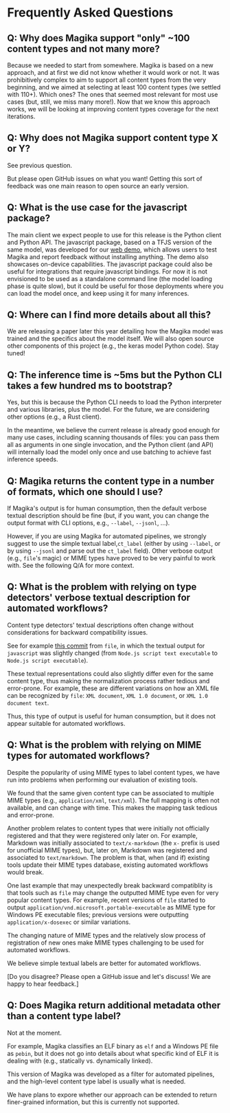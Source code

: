 # Frequently Asked Questions

## Q: Why does Magika support "only" ~100 content types and not many more?

Because we needed to start from somewhere. Magika is based on a new approach, and at first we did not know whether it would work or not. It was prohibitively complex to aim to support all content types from the very beginning, and we aimed at selecting at least 100 content types (we settled with 110+). Which ones? The ones that seemed most relevant for most use cases (but, still, we miss many more!). Now that we know this approach works, we will be looking at improving content types coverage for the next iterations.


## Q: Why does not Magika support content type X or Y?

See previous question.

But please open GitHub issues on what you want! Getting this sort of feedback was one main reason to open source an early version.


## Q: What is the use case for the javascript package?

The main client we expect people to use for this release is the Python client and Python API. The javascript package, based on a TFJS version of the same model, was developed for our [web demo](https://google.github.io/magika/), which allows users to test Magika and report feedback without installing anything. The demo also showcases on-device capabilities. The javascript package could also be useful for integrations that require javascript bindings. For now it is not envisioned to be used as a standalone command line (the model loading phase is quite slow), but it could be useful for those deployments where you can load the model once, and keep using it for many inferences.


## Q: Where can I find more details about all this?

We are releasing a paper later this year detailing how the Magika model was trained and the specifics about the model itself. We will also open source other components of this project (e.g., the keras model Python code). Stay tuned!


## Q: The inference time is ~5ms but the Python CLI takes a few hundred ms to bootstrap?

Yes, but this is because the Python CLI needs to load the Python interpreter and various libraries, plus the model. For the future, we are considering other options (e.g., a Rust client).

In the meantime, we believe the current release is already good enough for many use cases, including scanning thousands of files: you can pass them all as arguments in one single invocation, and the Python client (and API) will internally load the model only once and use batching to achieve fast inference speeds.


## Q: Magika returns the content type in a number of formats, which one should I use?

If Magika's output is for human consumption, then the default verbose textual description should be fine (but, if you want, you can change the output format with CLI options, e.g., `--label`, `--jsonl`, ...).

However, if you are using Magika for automated pipelines, we strongly suggest to use the simple textual label,`ct_label` (either by using `--label`, or by using `--jsonl` and parse out the `ct_label` field). Other verbose output (e.g., `file`'s magic) or MIME types have proved to be very painful to work with. See the following Q/A for more context.


## Q: What is the problem with relying on type detectors' verbose textual description for automated workflows?

Content type detectors' textual descriptions often change without considerations for backward compatibility issues.

See for example [this commit](https://github.com/file/file/commit/a2756aa50fdf7d87ebb14002ffd7609373ea6839) from `file`, in which the textual output for `javascript` was slightly changed (from `Node.js script text executable` to `Node.js script executable`).

These textual representations could also slightly differ even for the same content type, thus making the normalization process rather tedious and error-prone. For example, these are different variations on how an XML file can be recognized by `file`: `XML document`, `XML 1.0 document`, or `XML 1.0 document text`.

Thus, this type of output is useful for human consumption, but it does not appear suitable for automated workflows.


## Q: What is the problem with relying on MIME types for automated workflows?

Despite the popularity of using MIME types to label content types, we have run into problems when performing our evaluation of existing tools.

We found that the same given content type can be associated to multiple MIME types (e.g., `application/xml`, `text/xml`). The full mapping is often not available, and can change with time. This makes the mapping task tedious and error-prone.

Another problem relates to content types that were initially not officially registered and that they were registered only later on. For example, Markdown was initially associated to `text/x-markdown` (the `x-` prefix is used for unofficial MIME types), but, later on, Markdown was registered and associated to `text/markdown`. The problem is that, when (and if) existing tools update their MIME types database, existing automated workflows would break.

One last example that may unexpectedly break backward compatiblity is that tools such as `file` may change the outputted MIME type even for very popular content types. For example, recent versions of `file` started to output `application/vnd.microsoft.portable-executable` as MIME type for Windows PE executable files; previous versions were outputting `application/x-dosexec` or similar variations.

The changing nature of MIME types and the relatively slow process of registration of new ones make MIME types challenging to be used for automated workflows.

We believe simple textual labels are better for automated workflows.

[Do you disagree? Please open a GitHub issue and let's discuss! We are happy to hear feedback.]


## Q: Does Magika return additional metadata other than a content type label?

Not at the moment.

For example, Magika classifies an ELF binary as `elf` and a Windows PE file as `pebin`, but it does not go into details about what specific kind of ELF it is dealing with (e.g., statically vs. dynamically linked).

This version of Magika was developed as a filter for automated pipelines, and the high-level content type label is usually what is needed.

We have plans to expore whether our approach can be extended to return finer-grained information, but this is currently not supported.
